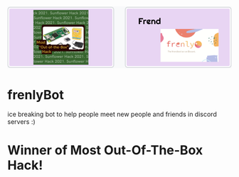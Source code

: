 ![Banner](https://github.com/benlambert43/frenlyBot/blob/main/banner.png)

# frenlyBot

ice breaking bot to help people meet new people and friends in discord servers :)

# Winner of Most Out-Of-The-Box Hack!

